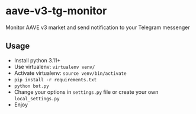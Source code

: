 # aave-v3-tg-monitor
Monitor AAVE v3 market and send notification to your Telegram messenger

## Usage

* Install python 3.11+
* Use virtualenv: `virtualenv venv/`
* Activate virtualenv: `source venv/bin/activate`
* `pip install -r requirements.txt`
* `python bot.py`
* Change your options in `settings.py` file or create your own `local_settings.py`
* Enjoy
